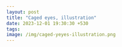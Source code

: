 ```yaml
---
layout: post
title: "Caged eyes, illustration"
date: 2023-12-01 19:30:30 +530
tags:
image: /img/caged-yeyes-illustration.png
---
```

<p></p>
